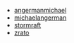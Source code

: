 
* [angermanmichael](https://github.com/angermanmichael?tab=repositories)
* [michaelangerman](https://github.com/michaelangerman?tab=repositories)
* [stormraft](https://github.com/stormraft?tab=repositories)
* [zrato](https://github.com/zrato?tab=repositories)
